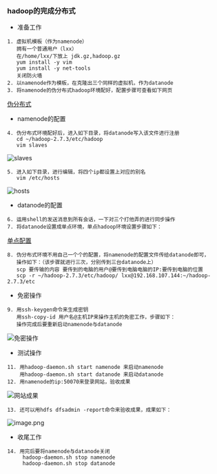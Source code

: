 ### hadoop的完成分布式

* 准备工作
```
1. 虚拟机模板（作为namenode）
   拥有一个普通用户（lxx）
   在/home/lxx/下放上 jdk.gz,hadoop.gz
   yum install -y vim
   yum install -y net-tools
   关闭防火墙
2. 以namenode作为模板，在克隆出三个同样的虚拟机，作为datanode
3. 将namenode的伪分布式hadoop环境配好，配置步骤可查看如下网页
```
[伪分布式](https://lixiaoxiaolove.github.io/Lixiaoxiao/boke/hadoop/hadoop2)

* namenode的配置

```
4. 伪分布式环境配好后，进入如下目录，将datanode写入该文件进行注册
   cd ~/hadoop-2.7.3/etc/hadoop
   vim slaves
```

 ![slaves](https://upload-images.jianshu.io/upload_images/14466013-27dac49ceb1800eb.png?imageMogr2/auto-orient/strip%7CimageView2/2/w/1240)

```
5. 进入如下目录，进行编辑，将四个ip都设置上对应的别名
   vim /etc/hosts
```

![hosts](https://upload-images.jianshu.io/upload_images/14466013-7f91595959fca374.png?imageMogr2/auto-orient/strip%7CimageView2/2/w/1240)

* datanode的配置

```
6. 运用shell的发送消息到所有会话，一下对三个打他弄的进行同步操作
7. 将datanode设置成单点环境，单点hadoop环境设置步骤如下：
```
[单点配置](https://lixiaoxiaolove.github.io/Lixiaoxiao/boke/hadoop/hadoop)
```
8. 伪分布式环境不用自己一个个的配置，将namenode的配置文件传给datanode即可，
   操作如下：（该步骤就进行三次，分别传到三台datanode上）
   scp 要传输的内容 要传到的电脑的用户@要传到电脑电脑的IP:要传到电脑的位置
   scp -r ~/hadoop-2.7.3/etc/hadoop/ lxx@192.168.107.144:~/hadoop-2.7.3/etc
```

* 免密操作

```
9. 用ssh-keygen命令来生成密钥
   用ssh-copy-id 用户名@主机IP来操作主机的免密工作，步骤如下：
   操作完成后要重新启动namenode与datanode
```

![免密操作](https://upload-images.jianshu.io/upload_images/14466013-a0fee5d789110e3b.png?imageMogr2/auto-orient/strip%7CimageView2/2/w/1240)

* 测试操作

```
11. 用hadoop-daemon.sh start namenode 来启动namenode
    用hadoop-daemon.sh start datanode 来启动datanode
12. 用namenode的ip:50070来登录网站，验收成果
```

![网站成果](https://upload-images.jianshu.io/upload_images/14466013-77742d93f0512917.png?imageMogr2/auto-orient/strip%7CimageView2/2/w/1240)

```
13. 还可以用hdfs dfsadmin -report命令来验收成果，成果如下：
```

![image.png](https://upload-images.jianshu.io/upload_images/14466013-1684423ea3317a20.png?imageMogr2/auto-orient/strip%7CimageView2/2/w/1240)

* 收尾工作

```
14. 用完后要将namenode与datanode关闭
     hadoop-daemon.sh stop namenode
	 hadoop-daemon.sh stop datanode
```